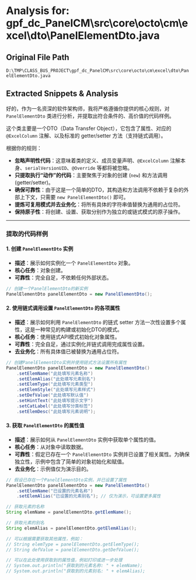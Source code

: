# Analysis for: gpf_dc_PanelCM\src\core\octo\cm\excel\dto\PanelElementDto.java

## Original File Path
`D:\TMP\CLASS_BUS_PROJECT\gpf_dc_PanelCM\src\core\octo\cm\excel\dto\PanelElementDto.java`

## Extracted Snippets & Analysis
好的，作为一名资深的软件架构师，我将严格遵循你提供的核心规则，对 `PanelElementDto` 类进行分析，并提取出符合条件的、高价值的代码样例。

这个类主要是一个DTO（Data Transfer Object），它包含了属性、对应的 `@ExcelColumn` 注解、以及标准的 getter/setter 方法（支持链式调用）。

根据你的规则：
*   **忽略声明性代码**：这意味着类的定义、成员变量声明、`@ExcelColumn` 注解本身、`serialVersionUID`、`@Override` 等都将被忽略。
*   **只提取执行“动作”的代码**：主要聚焦于对象的创建 (`new`) 和方法调用 (getter/setter)。
*   **确保可靠性**：由于这是一个简单的DTO，其构造和方法调用不依赖于复杂的外部上下文，只需要 `new PanelElementDto()` 即可。
*   **提炼可复用模式并去业务化**：将所有具体的字符串值替换为通用的占位符。
*   **保持原子性**：将创建、设置、获取分别作为独立的或链式模式的原子操作。

---

### 提取的代码样例

#### 1. 创建 `PanelElementDto` 实例

*   **描述**：展示如何实例化一个 `PanelElementDto` 对象。
*   **核心任务**：对象创建。
*   **可靠性**：完全自足，不依赖任何外部状态。

```java
// 创建一个PanelElementDto的新实例
PanelElementDto panelElementDto = new PanelElementDto();
```

#### 2. 使用链式调用设置 `PanelElementDto` 的各项属性

*   **描述**：展示如何利用 `PanelElementDto` 的链式 setter 方法一次性设置多个属性，这是一种常见的构建或初始化DTO的模式。
*   **核心任务**：使用链式API模式初始化对象属性。
*   **可靠性**：完全自足，通过实例化并链式调用完成属性设置。
*   **去业务化**：所有具体值已被替换为通用占位符。

```java
// 创建PanelElementDto实例并使用链式方法设置所有属性
PanelElementDto panelElementDto = new PanelElementDto()
    .setElemName("此处填写元素名称")
    .setElemAlias("此处填写元素别名")
    .setElemType("此处填写元素类型")
    .setElemStyle("此处填写元素样式")
    .setDefValue("此处填写默认值")
    .setHintText("此处填写提示文字")
    .setCatLabel("此处填写分类标签")
    .setElemDesc("此处填写元素说明");
```

#### 3. 获取 `PanelElementDto` 的属性值

*   **描述**：展示如何从 `PanelElementDto` 实例中获取单个属性的值。
*   **核心任务**：从对象中读取数据。
*   **可靠性**：假定已存在一个 `PanelElementDto` 实例并已设置了相关属性。为确保独立性，示例中包含了简单的对象初始化和赋值。
*   **去业务化**：示例值仅为演示目的。

```java
// 假设已存在一个PanelElementDto实例，并已设置了属性
PanelElementDto panelElementDto = new PanelElementDto()
    .setElemName("已设置的元素名称")
    .setElemAlias("已设置的元素别名"); // 仅为演示，可设置更多属性

// 获取元素的名称
String elemName = panelElementDto.getElemName();

// 获取元素的别名
String elemAlias = panelElementDto.getElemAlias();

// 可以根据需要获取其他属性，例如：
// String elemType = panelElementDto.getElemType();
// String defValue = panelElementDto.getDefValue();

// 可以在此处使用获取到的属性值，例如打印或进一步处理
// System.out.println("获取到的元素名称: " + elemName);
// System.out.println("获取到的元素别名: " + elemAlias);
```